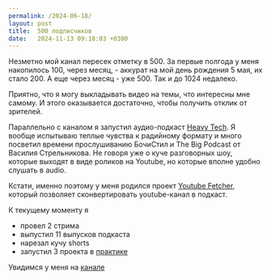 ```yaml
---
permalink: /2024-06-18/
layout: post
title:  500 подписчиков
date:   2024-11-13 09:18:03 +0300
---
```


Незметно мой канал пересек отметку в 500. За первые полгода у меня накопилось 100, через месяц, - аккурат на мой день рождения 5 мая, их стало 200. А еще через месяц - уже 500. Так и до 1024 недалеко.

Приятно, что я могу выкладывать видео на темы, что интересны мне самому. И этого оказывается достаточно, чтобы получить отклик от зрителей.

Параллельно с каналом я запустил аудио-подкаст [Heavy Tech](https://heavytech.mave.digital). Я вообще испытываю теплые чувства к радийному формату и много посветил времени прослушиванию БочиСтил и The Big Podcast от Василия Стрельникова. Не говоря уже о куче разговорных шоу, которые выходят в виде роликов на Youtube, но которые вполне удобно слушать в audio.

Кстати, именно поэтому у меня родился проект [Youtube Fetcher](https://github.com/sergio-fry/youtube-fetcher), который позволяет сконвертировать youtube-канал в подкаст. 

К текущему моменту я 

- провел 2 стрима
- выпустил 11 выпусков подкаста
- нарезал кучу shorts
- запустил 3 проекта в [практике](https://github.com/HeavyTechRuby)

Увидимся у меня на [канале](https://www.youtube.com/@SergeiUdalov)
